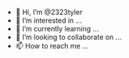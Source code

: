 - 👋 Hi, I’m @2323tyler
- 👀 I’m interested in ...
- 🌱 I’m currently learning ...
- 💞️ I’m looking to collaborate on ...
- 📫 How to reach me ...

<!---
2323tyler/2323tyler is a ✨ special ✨ repository because its `README.md` (this file) appears on your GitHub profile.
You can click the Preview link to take a look at your changes.
--->
